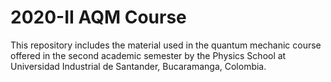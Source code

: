 # 2020-II AQM Course
This repository includes the material used in the quantum mechanic course offered in the second academic semester by the Physics School at Universidad Industrial de Santander, Bucaramanga, Colombia.
